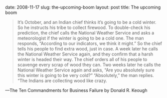 date: 2008-11-17
slug: the-upcoming-boom
layout: post
title: The upcoming boom


<blockquote>It&#8217;s October, and an Indian chief thinks it&#8217;s going to be a cold winter. So he instructs his tribe to collect firewood. To double-check his prediction, the chief calls the National Weather Service and asks a meteorologist if the winter is going to be a cold one. The man responds, &#8220;According to our indicators, we think it might.&#8221; So the chief tells his people to find extra wood, just in case. A week later he calls the National Weather Service again, and they confirm that a harsh winter is headed their way. The chief orders all of his people to scavenge every scrap of wood they can. Two weeks later he calls the National Weather Service again and asks, &#8220;Are you absolutely sure this winter is going to be very cold?&#8221; &#8220;Absolutely,&#8221; the man replies. &#8220;The Indians are collecting wood like crazy.</blockquote>&#8212;The Ten Commandments for Business Failure by Donald R. Keough
